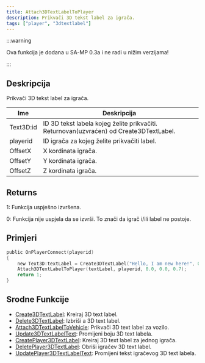```yaml
---
title: Attach3DTextLabelToPlayer
description: Prikvači 3D tekst label za igrača.
tags: ["player", "3dtextlabel"]
---
```


:::warning

Ova funkcija je dodana u SA-MP 0.3a i ne radi u nižim verzijama!

:::

## Deskripcija

Prikvači 3D tekst label za igrača.

| Ime       | Deskripcija                                                                            |
| --------- | -------------------------------------------------------------------------------------- |
| Text3D:id | ID 3D tekst labela kojeg želite prikvačiti. Returnovan(uzvraćen) od Create3DTextLabel. |
| playerid  | ID igrača za kojeg želite prikvačiti label.                                            |
| OffsetX   | X kordinata igrača.                                                                    |
| OffsetY   | Y kordinata igrača.                                                                    |   
| OffsetZ   | Z kordinata igrača.                                                                    |

## Returns

1: Funkcija uspješno izvršena.

0: Funkcija nije uspjela da se izvrši. To znači da igrač i/ili label ne postoje.

## Primjeri

```c
public OnPlayerConnect(playerid)
{
    new Text3D:textLabel = Create3DTextLabel("Hello, I am new here!", 0x008080FF, 30.0, 40.0, 50.0, 40.0, 0);
    Attach3DTextLabelToPlayer(textLabel, playerid, 0.0, 0.0, 0.7);
    return 1;
}
```

## Srodne Funkcije

- [Create3DTextLabel](Create3DTextLabel): Kreiraj 3D text label.
- [Delete3DTextLabel](Delete3DTextLabel): Izbriši a 3D text label.
- [Attach3DTextLabelToVehicle](Attach3DTextLabelToVehicle): Prikvači 3D text label za vozilo.
- [Update3DTextLabelText](Update3DTextLabelText): Promijeni boju 3D text labela.
- [CreatePlayer3DTextLabel](CreatePlayer3DTextLabel): Kreiraj 3D text label za jednog igrača.
- [DeletePlayer3DTextLabel](DeletePlayer3DTextLabel): Obriši igračev 3D text label.
- [UpdatePlayer3DTextLabelText](UpdatePlayer3DTextLabelText): Promijeni tekst igračevog 3D text labela.
